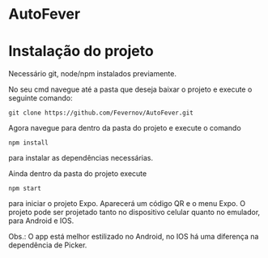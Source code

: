 # AutoFever

<h1>Instalação do projeto</h1>

Necessário git, node/npm instalados previamente.

No seu cmd navegue até a pasta que deseja baixar o projeto e execute o seguinte comando:

    git clone https://github.com/Fevernov/AutoFever.git

Agora navegue para dentro da pasta do projeto e execute o comando
    
    npm install
    
para instalar as dependências necessárias.

Ainda dentro da pasta do projeto execute

    npm start
    
para iniciar o projeto Expo. Aparecerá um código QR e o menu Expo. O projeto pode ser projetado tanto no dispositivo celular quanto no emulador, para Android e IOS.

Obs.: O app está melhor estilizado no Android, no IOS há uma diferença na dependência de Picker.

